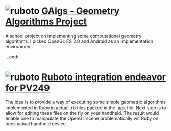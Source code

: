 ![ruboto](http://urbangaming.cz/share/opengles.png "ruboto") [GAlgs - Geometry Algorithms Project](https://is.muni.cz/course/fi/autumn2013/PA093)
====================================

A school project on implementing some computational geometry algorithms.
I picked OpenGL ES 2.0 and Android as an implementation environment.

...and:

![ruboto](http://urbangaming.cz/share/ruboto.png "ruboto") [Ruboto integration endeavor for PV249](https://is.muni.cz/course/fi/autumn2013/PV249)
====================================

The idea is to provide a way of executing some simple geometric algorithms
implemented in Ruby in actual .rb files packed in the .apk file. Next step is
to allow for editing these files on the fly on your handheld.
The result would enable one to manipulate the OpenGL scene problematically
wit Ruby on ones actual handheld device.